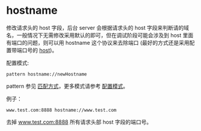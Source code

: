 # hostname

修改请求头的 host 字段，后台 server 会根据请求头的 host 字段来判断请的域名，一般情况下无需修改采用默认的即可，但在调试阶段可能会涉及到 host 里面有端口的问题，则可以用 hostname 这个协议来去除端口 (最好的方式还是采用配置带端口号的 [host](host.html))。

配置模式:

	pattern hostname://newHostname

pattern 参见 [匹配方式](../pattern.html)，更多模式请参考 [配置模式](../mode.html)。

例子：

	www.test.com:8888 hostname://www.test.com

去掉 www.test.com:8888 所有请求头部 host 字段的端口号。
